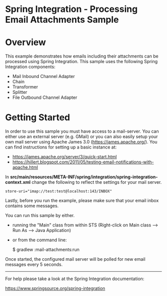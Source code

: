 Spring Integration - Processing Email Attachments Sample
========================================================

# Overview

This example demonstrates how emails including their attachments can be processed using Spring Integration. This sample uses the following Spring Integration components:

* Mail Inbound Channel Adapter
* Chain
* Transformer
* Splitter
* File Outbound Channel Adapter

# Getting Started

In order to use this sample you must have access to a mail-server. You can either use an external server (e.g. GMail) or you can also easily setup your own mail server using Apache James 3.0 (https://james.apache.org/). You can find instructions for setting up a basic instance at:

* https://james.apache.org/server/3/quick-start.html
* https://hillert.blogspot.com/2011/05/testing-email-notifications-with-apache.html

In **src/main/resources/META-INF/spring/integration/spring-integration-context.xml** change the following to reflect the settings for your mail server.

    store-uri="imap://test:test@localhost:143/INBOX" 

Lastly, before you run the example, please make sure that your email inbox contains some messages. 

You can run this sample by either.

* running the "Main" class from within STS (Right-click on Main class --> Run As --> Java Application)
* or from the command line:
    
    $ gradlew :mail-attachments:run

Once started, the configured mail server will be polled for new email messages every 5 seconds.

--------------------------------------------------------------------------------

For help please take a look at the Spring Integration documentation:

https://www.springsource.org/spring-integration

